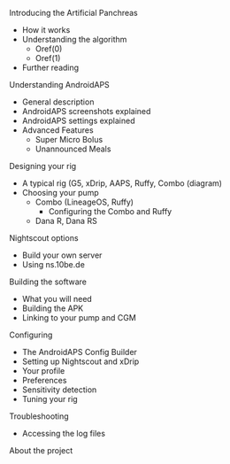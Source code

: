 Introducing the Artificial Panchreas
 *	How it works
 *	Understanding the algorithm
    *	Oref(0) 
    *	Oref(1)
 *	Further reading
	
Understanding AndroidAPS
 *	General description
 *	AndroidAPS screenshots explained
 *	AndroidAPS settings explained
 *	Advanced Features
    * Super Micro Bolus
    * Unannounced Meals
	
Designing your rig
 *	A typical rig (G5, xDrip, AAPS, Ruffy, Combo (diagram)
 *	Choosing your pump
    * Combo (LineageOS, Ruffy)
      * Configuring the Combo and Ruffy
    * Dana R, Dana RS

Nightscout options
 *	Build your own server
 *	Using ns.10be.de
		
Building the software
 * What you will need
 * Building the APK
 * Linking to your pump and CGM

Configuring
 *	The AndroidAPS Config Builder
 *  Setting up Nightscout and xDrip
 *  Your profile
 *	Preferences
 *	Sensitivity detection
 *	Tuning your rig
 	
Troubleshooting
 * Accessing the log files

About the project
